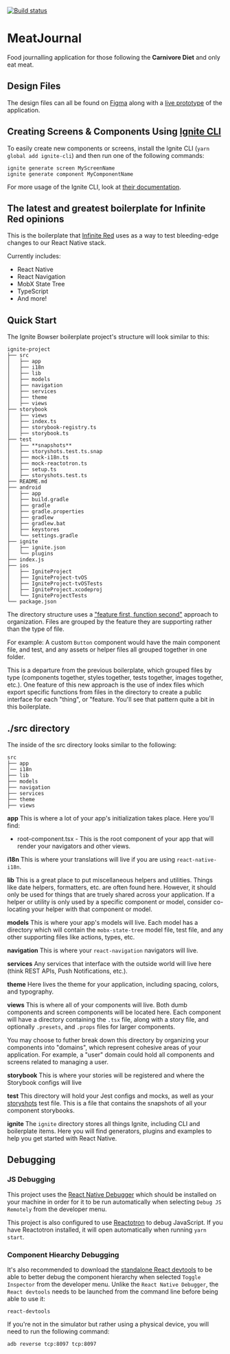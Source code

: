 [![Build status](https://build.appcenter.ms/v0.1/apps/761af6a1-4a1f-4b25-acd9-1148ca6e3497/branches/master/badge)](https://appcenter.ms)

# MeatJournal

Food journalling application for those following the **Carnivore Diet** and only eat meat.

## Design Files

The design files can all be found on [Figma](https://www.figma.com/file/FuctAJdJ15WcqL0vw7wdYM5U/Meat-Journal?node-id=0%3A1) along with a [live prototype](https://www.figma.com/proto/FuctAJdJ15WcqL0vw7wdYM5U/Meat-Journal?node-id=1%3A3&scaling=scale-down) of the application.

## Creating Screens & Components Using [Ignite CLI](https://github.com/infinitered/ignite)

To easily create new components or screens, install the Ignite CLI (`yarn global add ignite-cli`) and then run one of the following commands:

```
ignite generate screen MyScreenName
ignite generate component MyComponentName
```

For more usage of the Ignite CLI, look at [their documentation](https://github.com/infinitered/ignite/tree/master/docs).

## The latest and greatest boilerplate for Infinite Red opinions

This is the boilerplate that [Infinite Red](https://infinite.red) uses as a way to test bleeding-edge changes to our React Native stack.

Currently includes:

* React Native
* React Navigation
* MobX State Tree
* TypeScript
* And more!

## Quick Start

The Ignite Bowser boilerplate project's structure will look similar to this:

```
ignite-project
├── src
│   ├── app
│   ├── i18n
│   ├── lib
│   ├── models
│   ├── navigation
│   ├── services
│   ├── theme
│   ├── views
├── storybook
│   ├── views
│   ├── index.ts
│   ├── storybook-registry.ts
│   ├── storybook.ts
├── test
│   ├── **snapshots**
│   ├── storyshots.test.ts.snap
│   ├── mock-i18n.ts
│   ├── mock-reactotron.ts
│   ├── setup.ts
│   ├── storyshots.test.ts
├── README.md
├── android
│   ├── app
│   ├── build.gradle
│   ├── gradle
│   ├── gradle.properties
│   ├── gradlew
│   ├── gradlew.bat
│   ├── keystores
│   └── settings.gradle
├── ignite
│   ├── ignite.json
│   └── plugins
├── index.js
├── ios
│   ├── IgniteProject
│   ├── IgniteProject-tvOS
│   ├── IgniteProject-tvOSTests
│   ├── IgniteProject.xcodeproj
│   └── IgniteProjectTests
└── package.json
```

The directory structure uses a ["feature first, function second"](https://alligator.io/react/index-js-public-interfaces/) approach to organization. Files are grouped by the feature they are supporting rather than the type of file.

For example: A custom `Button` component would have the main component file, and test, and any assets or helper files all grouped together in one folder.

This is a departure from the previous boilerplate, which grouped files by type (components together, styles together, tests together, images together, etc.). One feature of this new approach is the use of index files which export specific functions from files in the directory to create a public interface for each "thing", or "feature. You'll see that pattern quite a bit in this boilerplate.

## ./src directory

The inside of the src directory looks similar to the following:

```
src
├── app
│── i18n
├── lib
├── models
├── navigation
├── services
├── theme
├── views
```

**app**
This is where a lot of your app's initialization takes place. Here you'll find:

* root-component.tsx - This is the root component of your app that will render your navigators and other views.

**i18n**
This is where your translations will live if you are using `react-native-i18n`.

**lib**
This is a great place to put miscellaneous helpers and utilities. Things like date helpers, formatters, etc. are often found here. However, it should only be used for things that are truely shared across your application. If a helper or utility is only used by a specific component or model, consider co-locating your helper with that component or model.

**models**
This is where your app's models will live. Each model has a directory which will contain the `mobx-state-tree` model file, test file, and any other supporting files like actions, types, etc.

**navigation**
This is where your `react-navigation` navigators will live.

**services**
Any services that interface with the outside world will live here (think REST APIs, Push Notifications, etc.).

**theme**
Here lives the theme for your application, including spacing, colors, and typography.

**views**
This is where all of your components will live. Both dumb components and screen components will be located here. Each component will have a directory containing the `.tsx` file, along with a story file, and optionally `.presets`, and `.props` files for larger components.

You may choose to futher break down this directory by organizing your components into "domains", which represent cohesive areas of your application. For example, a "user" domain could hold all components and screens related to managing a user.

**storybook**
This is where your stories will be registered and where the Storybook configs will live

**test**
This directory will hold your Jest configs and mocks, as well as your [storyshots](https://github.com/storybooks/storybook/tree/master/addons/storyshots) test file. This is a file that contains the snapshots of all your component storybooks.

**ignite**
The `ignite` directory stores all things Ignite, including CLI and boilerplate items. Here you will find generators, plugins and examples to help you get started with React Native.

## Debugging

### JS Debugging

This project uses the [React Native Debugger](https://github.com/jhen0409/react-native-debugger) which should be installed on your machine in order for it to be run automatically when selecting `Debug JS Remotely` from the developer menu.

This project is also configured to use [Reactotron](https://github.com/infinitered/reactotron) to debug JavaScript. If you have Reactotron installed, it will open automatically when running `yarn start`.

### Component Hiearchy Debugging

It's also recommended to download the [standalone React devtools](https://github.com/facebook/react-devtools/tree/master/packages/react-devtools) to be able to better debug the component hierarchy when selected `Toggle Inspector` from the developer menu. Unlike the `React Native Debugger`, the `React devtools` needs to be launched from the command line before being able to use it:

```
react-devtools
```

If you're not in the simulator but rather using a physical device, you will need to run the following command:

```
adb reverse tcp:8097 tcp:8097
```
